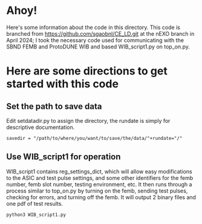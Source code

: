 # Ahoy!
Here's some information about the code in this directory. This code is branched from https://github.com/sgaobnl/CE_LD.git at the nEXO branch in April 2024; I took the necessary code used for communicating with the SBND FEMB and ProtoDUNE WIB and based WIB_script1.py on top_on.py.


# Here are some directions to get started with this code
## Set the path to save data
Edit setdatadir.py to assign the directory, the rundate is simply for descriptive documentation.
```
savedir = "/path/to/where/you/want/to/save/the/data/"+rundate="/"
```
## Use WIB_script1 for operation
WIB_script1 contains reg_settings_dict, which will allow easy modifications to the ASIC and test pulse settings, and some other identifiers for the femb number, femb slot number, testing environment, etc. It then runs through a process similar to top_on.py by turning on the femb, sending test pulses, checking for errors, and turning off the femb. It will output 2 binary files and one pdf of test results.
```
python3 WIB_script1.py
```

